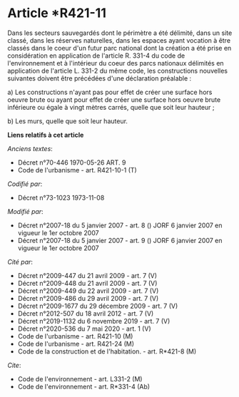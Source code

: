 # Article *R421-11

Dans les secteurs sauvegardés dont le périmètre a été délimité, dans un site classé, dans les réserves naturelles, dans les
espaces ayant vocation à être classés dans le coeur d'un futur parc national dont la création a été prise en considération en
application de l'article R. 331-4 du code de l'environnement et à l'intérieur du coeur des parcs nationaux délimités en
application de l'article L. 331-2 du même code, les constructions nouvelles suivantes doivent être précédées d'une
déclaration préalable :

a) Les constructions n'ayant pas pour effet de créer une surface hors oeuvre brute ou ayant pour effet de créer une surface
hors oeuvre brute inférieure ou égale à vingt mètres carrés, quelle que soit leur hauteur ;

b) Les murs, quelle que soit leur hauteur.

**Liens relatifs à cet article**

_Anciens textes_:

  - Décret n°70-446 1970-05-26 ART. 9
  - Code de l'urbanisme - art. R421-10-1 (T)

_Codifié par_:

  - Décret n°73-1023 1973-11-08

_Modifié par_:

  - Décret n°2007-18 du 5 janvier 2007 - art. 8 () JORF 6 janvier 2007 en vigueur le 1er octobre 2007
  - Décret n°2007-18 du 5 janvier 2007 - art. 9 () JORF 6 janvier 2007 en vigueur le 1er octobre 2007

_Cité par_:

  - Décret n°2009-447 du 21 avril 2009 - art. 7 (V)
  - Décret n°2009-448 du 21 avril 2009 - art. 7 (V)
  - Décret n°2009-449 du 22 avril 2009 - art. 7 (V)
  - Décret n°2009-486 du 29 avril 2009 - art. 7 (V)
  - Décret n°2009-1677 du 29 décembre 2009 - art. 7 (V)
  - Décret n°2012-507 du 18 avril 2012 - art. 7 (V)
  - Décret n°2019-1132 du 6 novembre 2019 - art. 7 (V)
  - Décret n°2020-536 du 7 mai 2020 - art. 1 (V)
  - Code de l'urbanisme - art. R421-10 (M)
  - Code de l'urbanisme - art. R421-24 (M)
  - Code de la construction et de l'habitation. - art. R*421-8 (M)

_Cite_:

  - Code de l'environnement - art. L331-2 (M)
  - Code de l'environnement - art. R*331-4 (Ab)
